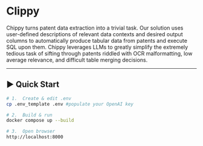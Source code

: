# Clippy

Chippy turns patent data extraction into a trivial task. Our solution uses user-defined descriptions of relevant data contexts and desired output columns to automatically produce tabular data from patents and execute SQL upon them. Chippy leverages LLMs to greatly simplify the extremely tedious task of sifting through patents riddled with OCR malformatting, low average relevance, and difficult table merging decisions.

---

## ▶️  Quick Start

```bash
# 1.  Create & edit .env
cp .env_template .env #populate your OpenAI key

# 2.  Build & run
docker compose up --build

# 3.  Open browser
http://localhost:8000
